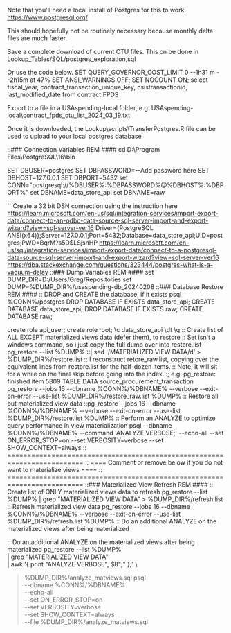 Note that you'll need a local install of Postgres for this to work.
https://www.postgresql.org/


This should hopefully not be routinely necessary because monthly delta files are much faster.


Save a complete download of current CTU files. This cn be done in
Lookup_Tables/SQL/postgres_exploration,sql 

Or use the code below. 
SET QUERY_GOVERNOR_COST_LIMIT 0
--1h31 m
--2h15m at 47%
SET ANSI_WARNINGS OFF;
SET NOCOUNT ON;
select fiscal_year, contract_transaction_unique_key, csistransactionid, last_modified_date
from contract.FPDS

Export to a file in a USAspending-local folder, e.g. USAspending-local\\contract_fpds_ctu_list_2024_03_19.txt



Once it is downloaded, the Lookup\\scripts\\TransferPostgres.R file can be used to upload to your local postgres database





::### Connection Variables REM ####
cd D:\Program Files\PostgreSQL\16\bin

SET DBUSER=postgres
SET DBPASSWORD=--Add password here
SET DBHOST=127.0.0.1
SET DBPORT=5432
set CONN="postgresql://%DBUSER%:%DBPASSWORD%@%DBHOST%:%DBPORT%"
set DBNAME=data_store_api
set DBNAME=raw


``
Create a 32 bit DSN connection using the instruction here
https://learn.microsoft.com/en-us/sql/integration-services/import-export-data/connect-to-an-odbc-data-source-sql-server-import-and-export-wizard?view=sql-server-ver16
Driver={PostgreSQL ANSI(x64)};Server=127.0.0.1;Port=5432;Database=data_store_api;UID=postgres;PWD=BqrM?s5D$LSjshHP
https://learn.microsoft.com/en-us/sql/integration-services/import-export-data/connect-to-a-postgresql-data-source-sql-server-import-and-export-wizard?view=sql-server-ver16
https://dba.stackexchange.com/questions/323444/postgres-what-is-a-vacuum-delay
::### Dump Variables REM ####
set DUMP_DIR=D:/Users/Greg/Repositories
set DUMP=%DUMP_DIR%/usaspending-db_20240208
::### Database Restore REM ####
:: DROP and CREATE the database, if it exists
psql %CONN%/postgres 
DROP DATABASE IF EXISTS data_store_api;
CREATE DATABASE data_store_api;
DROP DATABASE IF EXISTS raw;
CREATE DATABASE raw;

create role api_user;
create role root;
\c data_store_api
\dt
\q 
:: Create list of ALL EXCEPT materialized views data (defer them), to restore
:: Set isn't a windows command, so i just copy the full dump over into restore.list
pg_restore --list %DUMP% ::| sed '/MATERIALIZED VIEW DATA/d' > %DUMP_DIR%/restore.list 
:: I reconstruct retore_raw.list, copying over the equivalent lines from restore.list for the half-dozen items.
:: Note, it will sit for a while on the final skip before going into the index. 
:; e.g. pg_restore: finished item 5809 TABLE DATA source_procurement_transaction
pg_restore --jobs 16 --dbname %CONN%/%DBNAME% --verbose --exit-on-error --use-list %DUMP_DIR%/restore_raw.list %DUMP%
:: Restore all but materialized view data
::pg_restore --jobs 16 --dbname %CONN%/%DBNAME% --verbose --exit-on-error --use-list %DUMP_DIR%/restore.list %DUMP%
:: Perform an ANALYZE to optimize query performance in view materialization
psql --dbname %CONN%/%DBNAME% --command 'ANALYZE VERBOSE;' --echo-all --set ON_ERROR_STOP=on --set VERBOSITY=verbose --set SHOW_CONTEXT=always
:: =========================================================================
:: ==== Comment or remove below if you do not want to materialize views ====
:: =========================================================================
::### Materialized View Refresh REM ####
:: Create list of ONLY materialized views data to refresh
pg_restore --list %DUMP% | grep "MATERIALIZED VIEW DATA" > %DUMP_DIR%/refresh.list
:: Refresh materialized view data
pg_restore --jobs 16 --dbname %CONN%/%DBNAME% --verbose --exit-on-error --use-list %DUMP_DIR%/refresh.list %DUMP% 
:: Do an additional ANALYZE on the materialized views after being materialized

:: Do an additional ANALYZE on the materialized views after being materialized
pg_restore --list %DUMP% \
| grep "MATERIALIZED VIEW DATA" \
| awk '{ print "ANALYZE VERBOSE", $8";" };' \
> %DUMP_DIR%/analyze_matviews.sql
psql \
--dbname %CONN%/%DBNAME% \
--echo-all \
--set ON_ERROR_STOP=on \
--set VERBOSITY=verbose \
--set SHOW_CONTEXT=always \
--file %DUMP_DIR%/analyze_matviews.sql

